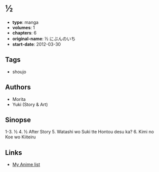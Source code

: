 # ½

-   **type**: manga
-   **volumes**: 1
-   **chapters**: 6
-   **original-name**: ½ にぶんのいち
-   **start-date**: 2012-03-30

## Tags

-   shoujo

## Authors

-   Morita
-   Yuki (Story & Art)

## Sinopse

1-3. ½
4. ½ After Story
5. Watashi wo Suki tte Hontou desu ka?
6. Kimi no Koe wo Kiiteiru

## Links

-   [My Anime list](https://myanimelist.net/manga/83921/%C2%BD)
